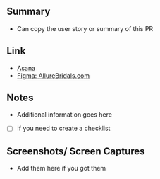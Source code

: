## Summary

- Can copy the user story or summary of this PR

## Link

- [Asana](https://app.asana.com/0/1202150231666707/)
- [Figma: AllureBridals.com](https://www.figma.com/file/otVg16s7REZkRLqJ1PINcr/AllureBridals.com---Phase-1)

## Notes

- Additional information goes here
- [ ] If you need to create a checklist

## Screenshots/ Screen Captures

- Add them here if you got them
